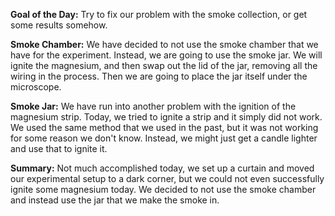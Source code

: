 **Goal of the Day:** Try to fix our problem with the smoke collection, or get some results somehow.

**Smoke Chamber:** We have decided to not use the smoke chamber that we have for the experiment. Instead, we are going to use the smoke jar. We will ignite the magnesium, and then swap out the lid of the jar, removing all the wiring in the process. Then we are going to place the jar itself under the microscope.

**Smoke Jar:** We have run into another problem with the ignition of the magnesium strip. Today, we tried to ignite a strip and it simply did not work. We used the same method that we used in the past, but it was not working for some reason we don't know. Instead, we might just get a candle lighter and use that to ignite it. 

**Summary:** Not much accomplished today, we set up a curtain and moved our experimental setup to a dark corner, but we could not even successfully ignite some magnesium today. We decided to not use the smoke chamber and instead use the jar that we make the smoke in. 